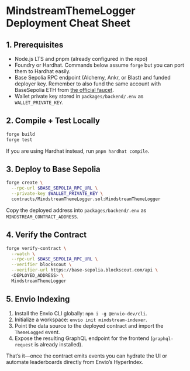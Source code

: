 # MindstreamThemeLogger Deployment Cheat Sheet

## 1. Prerequisites

- Node.js LTS and pnpm (already configured in the repo)
- Foundry or Hardhat. Commands below assume `forge` but you can port them to Hardhat easily.
- Base Sepolia RPC endpoint (Alchemy, Ankr, or Blast) and funded deployer key. Remember to also fund the same account with BaseSepolia ETH from [the official faucet](https://www.coinbase.com/faucets/base-ethereum-goerli-faucet).
- Wallet private key stored in `packages/backend/.env` as `WALLET_PRIVATE_KEY`.

## 2. Compile + Test Locally

```bash
forge build
forge test
```

If you are using Hardhat instead, run `pnpm hardhat compile`.

## 3. Deploy to Base Sepolia

```bash
forge create \
  --rpc-url $BASE_SEPOLIA_RPC_URL \
  --private-key $WALLET_PRIVATE_KEY \
  contracts/MindstreamThemeLogger.sol:MindstreamThemeLogger
```

Copy the deployed address into `packages/backend/.env` as `MINDSTREAM_CONTRACT_ADDRESS`.

## 4. Verify the Contract

```bash
forge verify-contract \
  --watch \
  --rpc-url $BASE_SEPOLIA_RPC_URL \
  --verifier blockscout \
  --verifier-url https://base-sepolia.blockscout.com/api \
  <DEPLOYED_ADDRESS> \
  MindstreamThemeLogger
```

## 5. Envio Indexing

1. Install the Envio CLI globally: `npm i -g @envio-dev/cli`.
2. Initialize a workspace: `envio init mindstream-indexer`.
3. Point the data source to the deployed contract and import the `ThemeLogged` event.
4. Expose the resulting GraphQL endpoint for the frontend (`graphql-request` is already installed).

That’s it—once the contract emits events you can hydrate the UI or automate leaderboards directly from Envio’s HyperIndex.
